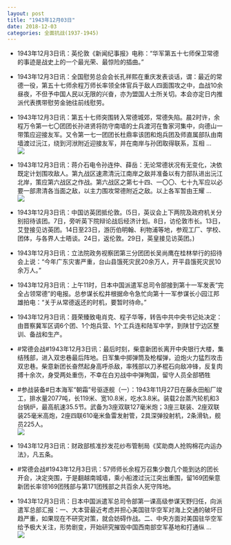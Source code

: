 ```yaml
---
layout: post
title: "1943年12月03日"
date: 2018-12-03
categories: 全面抗战(1937-1945)
---
```


<meta name="referrer" content="no-referrer" />

- 1943年12月3日讯：英伦敦《新闻纪事报》电称：“华军第五十七师保卫常德的事迹是战史上的一个最光荣、最惊险的插曲。” 

- 1943年12月3日讯：全国慰劳总会会长孔祥熙在重庆发表谈话，谓：最近的常德一役，第五十七师余程万师长率领全体官兵于敌人四面围攻之中，血战10余昼夜，不但予中国人民以无限的兴奋，亦为盟国人士所关切。本会亦定日内推派代表携带慰劳金驰往前线慰劳。 

- 1943年12月3日讯：第五十七师突围转入常德城郊，常德失陷。晨2时许，余程万令第一七〇团团长孙进贤将防守南墙的士兵渡河在鲁家河集中，向德山一带策应迎接友军。又令第一七一团团长杜鼎率该团和炮兵团及师直属部队由南墙渡过沅江，绕到河洑附近迎接友军，并在南岸与孙团取得联系，互相 ... <br/><img src="https://wx2.sinaimg.cn/large/aca367d8ly1fxtrepv0bsj20c80jp3yy.jpg" />

- 1943年12月3日讯：蒋介石电令孙连仲、薛岳：无论常德状况有无变化，决依既定计划围攻敌人。第九战区速肃清沅江南岸之敌并准备以有力部队进出沅江北岸，策应第六战区之作战。第六战区之第七十四、一〇〇、七十九军应以必要一部肃清各当面之敌，以主力围攻常德附近之敌。以上各军暂由王耀 ... <br/><img src="https://wx1.sinaimg.cn/large/aca367d8ly1fxtpoepphcj20c809074b.jpg" />

- 1943年12月3日讯：中国访英团抵伦敦。(5日，英议会上下两院及政府机关分别招待该团。7日，旁听英下院辩论战后经济计划。8日，访伦敦市长。13日，艾登接见访英团。14日至23日，游历伯明翰、利物浦等地，参观工厂、学校、团体，与各界人士晤谈。24日，返伦敦。29日，英皇接见访英团。) 

- 1943年12月3日讯：立法院政务视察团第三分团团长吴尚鹰在桂林举行的招待会上说：“今年广东灾害严重，台山县饿死灾民20余万人，开平县饿死灾民10余万人。” 

- 1943年12月3日讯：上午11时，日本中国派遣军总司令部接到第十一军发表“完全占领常德”的电报。总参谋长松井根据命令急忙向第十一军参谋长小园江邦雄拍电：“关于从常德返还的时机，要暂时待命。” 

- 1943年12月3日讯：聂荣臻致电肖克、程子华等，转告中共中央书记处决定：由晋察冀军区调6个团、1个炮兵营、1个工兵连和陆军中学，到陕甘宁边区整训、备战和生产。 

- #常德会战#1943年12月3日讯：最后时刻，柴意新团长离开中央银行大楼，集结残部，进入双忠巷最后阵地。日军集中掷弹筒及枪榴弹，迫炮火力猛烈攻击双忠巷。柴意新团长奋然起身高呼杀敌，率残部以刀矛棍石向敌冲锋，反复肉搏十余次，身受两处重伤，不幸在白刃战中中弹殉国，留守人员全部牺牲 

- #参战装备#日本海军“朝霜”号驱逐舰（一）：1943年11月27日在藤永田船厂竣工，排水量2077吨，长119米、宽10.8米，吃水3.8米。装载2台蒸汽轮机和3台锅炉，最高航速35.5节。武备为3座双联127毫米炮；3座三联装、2座双联装25毫米高炮，2座四联610毫米鱼雷发射管，2具深弹投射机，2条滑轨，舰员225人。 <br/><img src="https://wx2.sinaimg.cn/large/aca367d8ly1fxtbt16611j20iu0jvq8m.jpg" />

- 1943年12月3日讯：财政部核准抄发花纱布管制局《奖助商人抢购棉花内运办法》，凡五条。 

- #常德会战#1943年12月3日讯：57师师长余程万召集少数几个能到达的团长开会，决定突围，于是翻越南城墙，乘小船渡过沅江突出重围，留169团柴意新团长率领169团残部与第171团残部之共百余人死守阵地。 

- 1943年12月3日讯：日本中国派遣军总司令部第一课高级参谋天野归任，向派遣军总部汇报：一、大本营最近考虑并担心美国驻华空军对海上交通的破坏日趋严重，如果现在不研究对策，就会妨碍作战。二、中央方面对美国驻华空军给予极大关注，形势剧变，开始研究摧毁中国西南部空军基地和打通纵 ... <br/><img src="https://wx2.sinaimg.cn/large/aca367d8ly1fxt6ki2vqvj20c80ftq38.jpg" />

